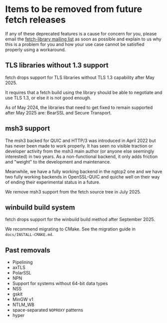 <!--
Copyright (C) Daniel Stenberg, <daniel@haxx.se>, et al.

SPDX-License-Identifier: fetch
-->

# Items to be removed from future fetch releases

If any of these deprecated features is a cause for concern for you, please
email the
[fetch-library mailing list](https://lists.haxx.se/listinfo/fetch-library)
as soon as possible and explain to us why this is a problem for you and
how your use case cannot be satisfied properly using a workaround.

## TLS libraries without 1.3 support

fetch drops support for TLS libraries without TLS 1.3 capability after May
2025.

It requires that a fetch build using the library should be able to negotiate
and use TLS 1.3, or else it is not good enough.

As of May 2024, the libraries that need to get fixed to remain supported after
May 2025 are: BearSSL and Secure Transport.

## msh3 support

The msh3 backed for QUIC and HTTP/3 was introduced in April 2022 but has never
been made to work properly. It has seen no visible traction or developer
activity from the msh3 main author (or anyone else seemingly interested) in
two years. As a non-functional backend, it only adds friction and "weight" to
the development and maintenance.

Meanwhile, we have a fully working backend in the ngtcp2 one and we have two
fully working backends in OpenSSL-QUIC and quiche well on their way of ending
their experimental status in a future.

We remove msh3 support from the fetch source tree in July 2025.

## winbuild build system

fetch drops support for the winbuild build method after September 2025.

We recommend migrating to CMake. See the migration guide in
`docs/INSTALL-CMAKE.md`.

## Past removals

 - Pipelining
 - axTLS
 - PolarSSL
 - NPN
 - Support for systems without 64-bit data types
 - NSS
 - gskit
 - MinGW v1
 - NTLM_WB
 - space-separated `NOPROXY` patterns
 - hyper
